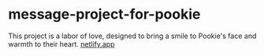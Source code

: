 # message-project-for-pookie
This project is a labor of love, designed to bring a smile to Pookie's face and warmth to their heart.
[netlify.app](https://project-massage.netlify.app/)
